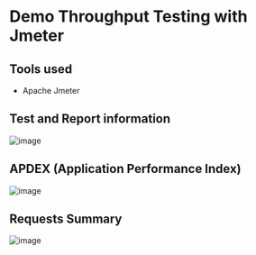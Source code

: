 # Demo Throughput Testing with Jmeter

## Tools used
- Apache Jmeter

## Test and Report information
![image](https://github.com/user-attachments/assets/3ffbc067-ff6a-423e-9d3d-a5d879f1eee0)

## APDEX (Application Performance Index)
![image](https://github.com/user-attachments/assets/6dd23916-8683-4f1e-9590-9493612764e6)

## Requests Summary
![image](https://github.com/user-attachments/assets/b4b64c50-04ed-41e2-95eb-27f22e5a0185)


